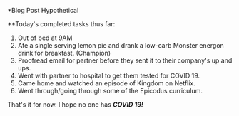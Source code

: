 *Blog Post Hypothetical

**Today's completed tasks thus far:
1. Out of bed at 9AM
2. Ate a single serving lemon pie and drank a low-carb Monster energon drink for breakfast. (Champion)
3. Proofread email for partner before they sent it to their company's up and ups.
4. Went with partner to hospital to get them tested for COVID 19.
5. Came home and watched an episode of Kingdom on Netflix.
6. Went through/going through some of the Epicodus curriculum.

That's it for now. I hope no one has **_COVID 19!_**